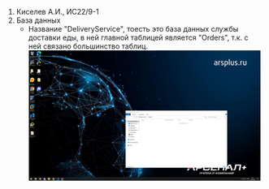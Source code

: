 1. Киселев А.И., ИС22/9-1
2. База данных
    - Название "DeliveryService", тоесть это база данных службы доставки еды, в ней главной таблицей является "Orders", т.к. с ней связано большинство таблиц. 
    ![Тест](/images/Снимок%20экрана%202024-04-27%20091301.png)

    